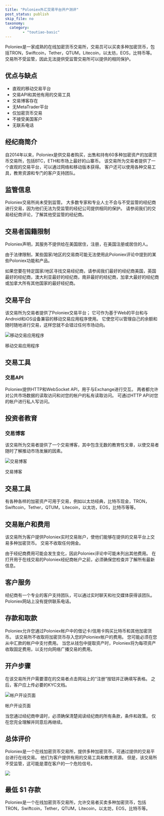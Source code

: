 ```yaml
---
title: "Poloniex外汇交易平台开户测评"
post_status: publish
skip_file: no
taxonomy:
  category:
        - "toutiao-basic"
---
```


Poloniex是一家成熟的在线加密货币交易所，交易员可以买卖多种加密货币，包括TRON，Swiftcoin，Tether，QTUM，Litecoin，以太坊，EOS，比特币等。 交易所不受监管，因此无法提供受监管交易所可以提供的相同保护。

## 优点与缺点

- 直观的移动交易平台
- 交易API和其他有用的交易工具
- 交易博客存在
- 无MetaTrader平台
- 仅加密货币交易
- 不接受美国客户
- 无联系电话

## 经纪商简介

自2014年以来，Poloniex是供交易者购买，出售和持有60多种加密资产的加密货币交易所，包括BTC，ETH和市场上最好的山寨币。 该交易所为交易者提供了一个直观的交易平台，可以通过网络和移动版本获得。 客户还可以使用各种交易工具，教育资源和专门的客户支持团队。

## 监管信息

Poloniex交易所尚未受到监管。 大多数专家和专业人士不会与不受监管的经纪商进行交易，因为他们无法为受监管的经纪公司提供相同的保护。 请参阅我们的交易经纪商评论，了解其他受监管的经纪商。

## 交易者国籍限制

Poloniex声明，其服务不提供给在美国居住，注册，在美国注册或居住的人。

由于法律限制，某些国家/地区的交易商可能无法使用此Poloniex评论中提到的某些Poloniex功能和产品。

如果您要在特定国家/地区寻找交易经纪商，请参阅我们最好的经纪商美国，英国最好的经纪商，澳大利亚最好的经纪商，南非最好的经纪商，加拿大最好的经纪商或加拿大所有其他国家的最好经纪商。

## 交易平台

该交易所为交易者提供了Poloniex交易平台； 它可作为基于Web的平台和与Android和iOS设备兼容的移动交易应用程序使用。 它使您可以管理自己的余额和随时随地进行交易，这样您就不会错过任何市场动向。

![移动交易应用程序](https://cdn.fendou.la/funstoutiao/2020/11/Poloniex-Review-Mobile-App-1024x1011.jpg "移动交易应用程序")

移动交易应用程序

## 交易工具

### 交易API

Poloniex提供HTTP和WebSocket API，用于与Exchange进行交互。 两者都允许对公共市场数据的读取访问和对您的帐户的私有读取访问。 可通过HTTP API对您的帐户进行私人写访问。

## 投资者教育

### 交易博客

该交易所为交易者提供了一个交易博客，其中包含无数的教育性文章，以使交易者随时了解推动市场发展的因素。

![交易博客](https://cdn.fendou.la/funstoutiao/2020/11/Poloniex-Review-Trading-Blog.jpg "交易博客")

交易博客

## 交易工具

有各种各样的加密资产可用于交易，例如以太坊经典，比特币现金，TRON，Swiftcoin，Tether，QTUM，Litecoin，以太坊，EOS，比特币等等。

## 交易账户和费用

该交易所为客户提供Poloniex实时交易账户，使他们能够在提供的交易平台上交易多种加密货币。 交易不收取任何佣金。

由于经纪商费用可能会发生变化，因此Poloniex评论中可能未列出其他费用。 在打开用于在线交易的Poloniex经纪商帐户之前，必须确保您检查并了解所有最新信息。

## 客户服务

经纪商有一个专业的客户支持团队，可以通过实时聊天和社交媒体获得该团队。 Poloniex网站上没有提供联系电话。

## 存款和取款

Poloniex允许您通过Poloniex帐户中的借记卡/信用卡购买比特币和其他加密货币。 该交易所不收取将加密货币存入您的Poloniex帐户的费用。 您可能必须在您从中汇款的帐户中支付费用。 当您从钱包中提取资产时，Poloniex将为每项资产收取固定费用，以支付向网络广播交易的费用。

## 开户步骤

在该交易所开户需要潜在的交易者点击网站上的“注册”按钮并正确填写表格。 之后，客户应上传必要的KYC文档。

![帐户开设页面](https://cdn.fendou.la/funstoutiao/2020/11/Poloniex-Review-Account-Opening-Page.jpg "帐户开设页面")

帐户开设页面

当您通过经纪商申请时，必须确保清楚阅读经纪商的所有条款，条件和政策。 仅在您完全理解并同意后再继续。

## 总体评价

Poloniex是一个在线加密货币交易所，提供多种加密货币，可通过提供的交易平台进行在线交易。 他们为客户提供有用的交易工具和教育资源。 但是，该交易所不受监管，这可能是潜在客户的一个危险信号。

![](https://cdn.fendou.la/funstoutiao/2020/11/Poloniex-Logo.png)

## 最低 $1 存款

Poloniex是一个在线加密货币交易所，允许交易者买卖多种加密货币，包括TRON，Swiftcoin，Tether，QTUM，Litecoin，以太坊，EOS，比特币等。
